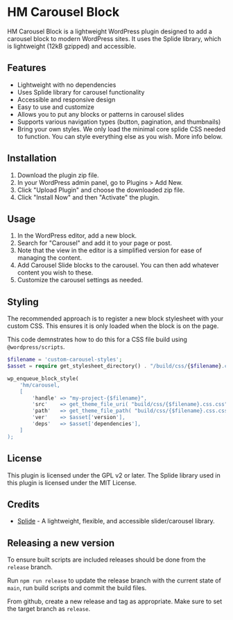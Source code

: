 # HM Carousel Block

HM Carousel Block is a lightweight WordPress plugin designed to add a carousel block to modern WordPress sites. It uses the Splide library, which is lightweight (12kB gzipped) and accessible.

## Features

- Lightweight with no dependencies
- Uses Splide library for carousel functionality
- Accessible and responsive design
- Easy to use and customize
- Allows you to put any blocks or patterns in carousel slides
- Supports various navigation types (button, pagination, and thumbnails)
- Bring your own styles. We only load the minimal core splide CSS needed to function. You can style everything else as you wish. More info below.

## Installation

1. Download the plugin zip file.
2. In your WordPress admin panel, go to Plugins > Add New.
3. Click "Upload Plugin" and choose the downloaded zip file.
4. Click "Install Now" and then "Activate" the plugin.

## Usage

1. In the WordPress editor, add a new block.
2. Search for "Carousel" and add it to your page or post.
3. Note that the view in the editor is a simplified version for ease of managing the content.
4. Add Carousel Slide blocks to the carousel. You can then add whatever content you wish to these.
5. Customize the carousel settings as needed.

## Styling

The recommended approach is to register a new block stylesheet with your custom CSS. This ensures it is only loaded when the block is on the page.

This code demnstrates how to do this for a CSS file build using `@wordpress/scripts`.

```php
$filename = 'custom-carousel-styles';
$asset = require get_stylesheet_directory() . "/build/css/{$filename}.css.asset.php";

wp_enqueue_block_style(
	'hm/carousel,
	[
		'handle' => "my-project-{$filename}",
		'src'    => get_theme_file_uri( "build/css/{$filename}.css.css" ),
		'path'   => get_theme_file_path( "build/css/{$filename}.css.css" ),
		'ver'    => $asset['version'],
		'deps'   => $asset['dependencies'],
	]
);
```

## License

This plugin is licensed under the GPL v2 or later. The Splide library used in this plugin is licensed under the MIT License.

## Credits

- [Splide](https://splidejs.com/) - A lightweight, flexible, and accessible slider/carousel library.

## Releasing a new version

To ensure built scripts are included releases should be done from the `release` branch.

Run `npm run release` to update the release branch with the current state of `main`, run build scripts and commit the build files.

From github, create a new release and tag as appropriate. Make sure to set the target branch as `release`.
